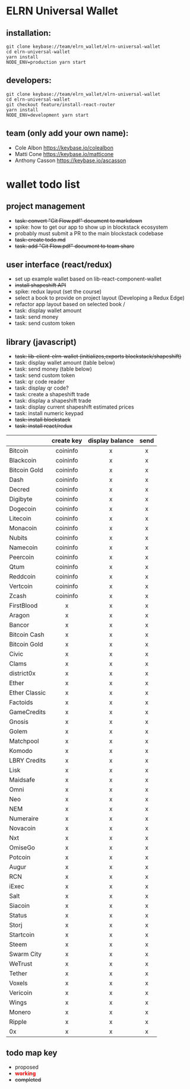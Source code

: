 # ELRN Universal Wallet

## installation:
~~~~
git clone keybase://team/elrn_wallet/elrn-universal-wallet
cd elrn-universal-wallet
yarn install
NODE_ENV=production yarn start
~~~~

## developers:
~~~~
git clone keybase://team/elrn_wallet/elrn-universal-wallet
cd elrn-universal-wallet
git checkout feature/install-react-router
yarn install
NODE_ENV=development yarn start
~~~~

## team (only add your own name):
- Cole Albon https://keybase.io/colealbon
- Matti Cone https://keybase.io/matticone
- Anthony Casson https://keybase.io/ascasson

# wallet todo list

## project management
- ~~task: convert "Git Flow.pdf" document to markdown~~
- spike: how to get our app to show up in blockstack ecosystem
 - probably must submit a PR to the main blockstack codebase
- ~~task: create todo.md~~
- ~~task: add "Git Flow.pdf" document to team share~~

## user interface (react/redux)
- set up example wallet based on lib-react-component-wallet
- ~~install shapeshift API~~
- spike: redux layout (set the course)
 - select a book to provide on project layout (Developing a Redux Edge)
 - refactor app layout based on selected book /
- task: display wallet amount
- task: send money
- task: send custom token

## library (javascript)
- ~~task: lib-client-elrn-wallet (initializes,exports blockstack/shapeshift)~~
- task: display wallet amount (table below)
- task: send money (table below)
- task: send custom token
- task: qr code reader
- task: display qr code?
- task: create a shapeshift trade
- task: display a shapeshift trade
- task: display current shapeshift estimated prices
- task: install numeric keypad
- ~~task: install blockstack~~
- ~~task: install react/redux~~

| | create key | display balance | send |
|----------|:---------:|:--------:|:---------:|
| Bitcoin|coininfo | x | x |
| Blackcoin | coininfo | x | x |
| Bitcoin Gold | coininfo | x | x |
| Dash | coininfo | x | x |
| Decred | coininfo | x | x |
| Digibyte | coininfo | x | x |
| Dogecoin | coininfo | x | x |
| Litecoin | coininfo | x | x |
| Monacoin | coininfo | x | x |
| Nubits | coininfo | x | x |
| Namecoin | coininfo | x | x |
| Peercoin | coininfo | x | x |
| Qtum | coininfo | x | x |
| Reddcoin | coininfo | x | x |
| Vertcoin | coininfo | x | x |
| Zcash | coininfo | x | x |
| FirstBlood | x | x | x |
| Aragon | x | x | x |
| Bancor | x | x | x |
| Bitcoin Cash | x | x | x |
| Bitcoin Gold | x | x | x |
| Civic | x | x | x |
| Clams | x | x | x |
| district0x | x | x | x |
| Ether | x | x | x |
| Ether Classic | x | x | x |
| Factoids | x | x | x |
| GameCredits | x | x | x |
| Gnosis | x | x | x |
| Golem | x | x | x |
| Matchpool | x | x | x |
| Komodo | x | x | x |
| LBRY Credits | x | x | x |
| Lisk | x | x | x |
| Maidsafe | x | x | x |
| Omni | x | x | x |
| Neo | x | x | x |
| NEM | x | x | x |
| Numeraire | x | x | x |
| Novacoin | x | x | x |
| Nxt | x | x | x |
| OmiseGo | x | x | x |
| Potcoin | x | x | x |
| Augur | x | x | x |
| RCN | x | x | x |
| iExec | x | x | x |
| Salt | x | x | x |
| Siacoin | x | x | x |
| Status | x | x | x |
| Storj | x | x | x |
| Startcoin | x | x | x |
| Steem | x | x | x |
| Swarm City | x | x | x |
| WeTrust | x | x | x |
| Tether | x | x | x |
| Voxels | x | x | x |
| Vericoin | x | x | x |
| Wings | x | x | x |
| Monero | x | x | x |
| Ripple | x | x | x |
| 0x | x | x | x |


## todo map key
- proposed
- <span style="color:red">**working**<span>
- ~~completed~~

